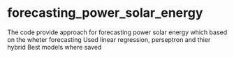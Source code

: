 # forecasting_power_solar_energy
The code provide approach for forecasting power solar energy which based on the wheter forecasting 
Used linear regression, perseptron and thier hybrid
Best models where saved
